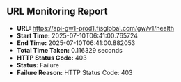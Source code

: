 ## URL Monitoring Report

- **URL:** https://api-gw1-prod1.fisglobal.com/gw/v1/health
- **Start Time:** 2025-07-10T06:41:00.765724
- **End Time:** 2025-07-10T06:41:00.882053
- **Total Time Taken:** 0.116329 seconds
- **HTTP Status Code:** 403
- **Status:** Failure
- **Failure Reason:** HTTP Status Code: 403
